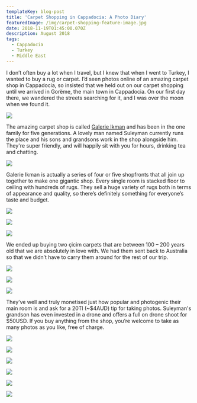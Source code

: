 ```yaml
---
templateKey: blog-post
title: 'Carpet Shopping in Cappadocia: A Photo Diary'
featuredImage: /img/carpet-shopping-feature-image.jpg
date: 2018-11-19T01:45:00.070Z
description: August 2018
tags:
  - Cappadocia
  - Turkey
  - Middle East
---
```



I don’t often buy a lot when I travel, but I knew that when I went to Turkey, I wanted to buy a rug or carpet. I’d seen photos online of an amazing carpet shop in Cappadocia, so insisted that we held out on our carpet shopping until we arrived in Gorëme, the main town in Cappadocia. On our first day there, we wandered the streets searching for it, and I was over the moon when we found it.

![](/img/twirling.jpg)

The amazing carpet shop is called [Galerie Ikman](http://www.galerieikman.com/) and has been in the one family for five generations. A lovely man named Suleyman currently runs the place and his sons and grandsons work in the shop alongside him. They're super friendly, and will happily sit with you for hours, drinking tea and chatting.

![](/img/tea.jpg)

Galerie Ikman is actually a series of four or five shopfronts that all join up together to make one gigantic shop. Every single room is stacked floor to ceiling with hundreds of rugs. They sell a huge variety of rugs both in terms of appearance and quality, so there’s definitely something for everyone’s taste and budget.

![](/img/ikman-1.jpg)

![](/img/ikman-2.jpg)

![](/img/ikman-3.jpg)

We ended up buying two çicim carpets that are between 100 – 200 years old that we are absolutely in love with. We had them sent back to Australia so that we didn’t have to carry them around for the rest of our trip. 

![](/img/img_8205.jpg)

![](/img/img_8206.jpg)

![](/img/img_8207.jpg)

They’ve well and truly monetised just how popular and photogenic their main room is and ask for a 20Tl (~$4AUD) tip for taking photos. Suleyman's grandson has even invested in a drone and offers a full on drone shoot for $50USD. If you buy anything from the shop, you’re welcome to take as many photos as you like, free of charge.

![](/img/jack.jpg)

![](/img/jack-and-i.jpg)

![](/img/me-1.jpg)

![](/img/me-2.jpg)

![](/img/me-3.jpg)

![](/img/me-4.jpg)
